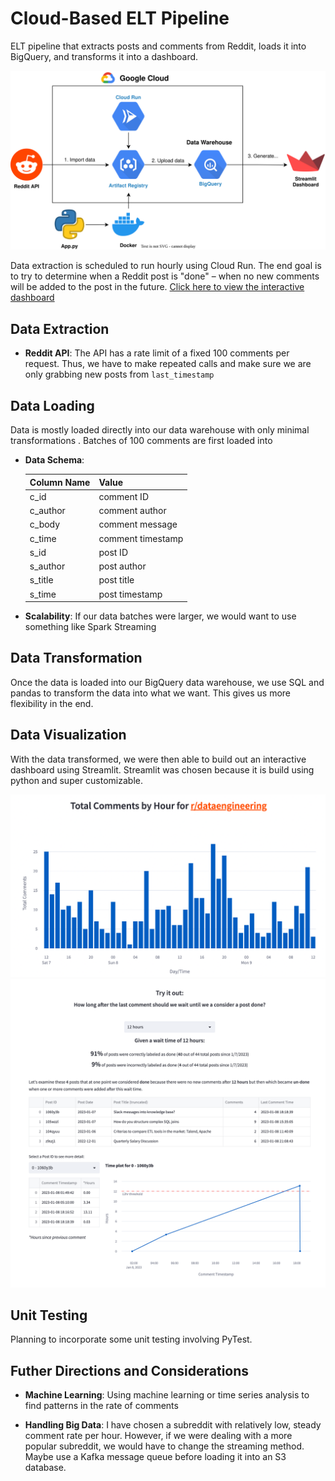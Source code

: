 # Cloud-Based ELT Pipeline

ELT pipeline that extracts posts and comments from Reddit, loads it into BigQuery, and transforms it into a dashboard.

![Setup Overview Diagram](/images/Pipeline.svg)

Data extraction is scheduled to run hourly using Cloud Run. The end goal is to try to determine when a Reddit post is "done" – when no new comments will be added to the post in the future. 
[Click here to view the interactive dashboard](https://mchion-reddit-elt-pipeline-streamlit-app-wvgpbg.streamlit.app/)

## Data Extraction

- **Reddit API**: The API has a rate limit of a fixed 100 comments per request. Thus, we have to make repeated calls and make sure we are only grabbing new posts from `last_timestamp`


## Data Loading

Data is mostly loaded directly into our data warehouse with only minimal transformations . Batches of 100 comments are first loaded into 

- **Data Schema**:

  | Column Name | Value | 
  | ------------ | --------- | 
  | c_id | comment ID |
  | c_author | comment author |
  | c_body | comment message |
  | c_time | comment timestamp |
  | s_id | post ID |
  | s_author | post author |
  | s_title | post title |
  | s_time | post timestamp |

- **Scalability**: If our data batches were larger, we would want to use something like Spark Streaming



## Data Transformation

Once the data is loaded into our BigQuery data warehouse, we use SQL and pandas to transform the data into what we want. This gives us more flexibility in the end. 

## Data Visualization

With the data transformed, we were then able to build out an interactive dashboard using Streamlit. Streamlit was chosen because it is build using python and super customizable. 

![Dashboard General](/images/dashboard1.png)
![Dashboard General](/images/dashboard2.png)

## Unit Testing

Planning to incorporate some unit testing involving PyTest. 

## Futher Directions and Considerations

- **Machine Learning**: Using machine learning or time series analysis to find patterns in the rate of comments  

- **Handling Big Data**: I have chosen a subreddit with relatively low, steady comment rate per hour. However, if we were dealing with a more popular subreddit, we would have to change the streaming method. Maybe use a Kafka message queue before loading it into an S3 database. 
